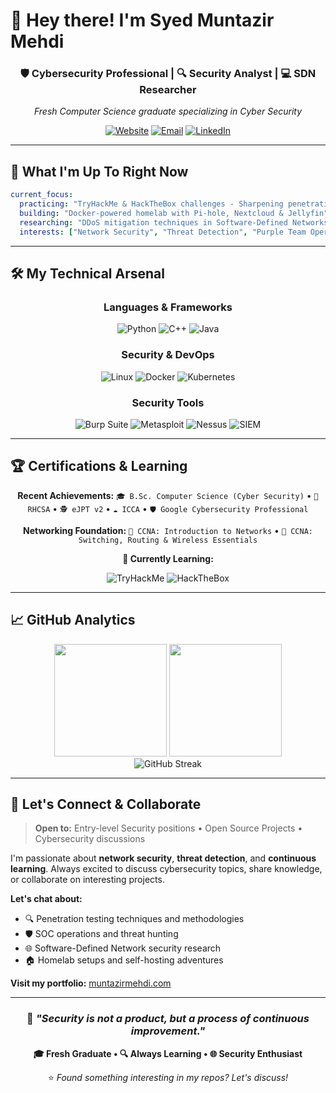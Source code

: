 # 👋 Hey there! I'm Syed Muntazir Mehdi

<div align="center">

### 🛡️ **Cybersecurity Professional** | 🔍 **Security Analyst** | 💻 **SDN Researcher**

*Fresh Computer Science graduate specializing in Cyber Security*

[![Website](https://img.shields.io/badge/🌐_Portfolio-muntazirmehdi.com-6366f1?style=for-the-badge)](https://muntazirmehdi.com)
[![Email](https://img.shields.io/badge/📧_Email-Contact-f43f5e?style=for-the-badge)](mailto:info@muntazirmehdi.com)
[![LinkedIn](https://img.shields.io/badge/💼_LinkedIn-Connect-0a66c2?style=for-the-badge)](https://linkedin.com/in/muntazir-security)

</div>

---

## 🎯 What I'm Up To Right Now

```yaml
current_focus:
  practicing: "TryHackMe & HackTheBox challenges - Sharpening penetration testing skills"
  building: "Docker-powered homelab with Pi-hole, Nextcloud & Jellyfin"
  researching: "DDoS mitigation techniques in Software-Defined Networks"
  interests: ["Network Security", "Threat Detection", "Purple Team Operations"]
```

---

## 🛠️ My Technical Arsenal

<div align="center">

### Languages & Frameworks
![Python](https://img.shields.io/badge/Python-FFD43B?style=for-the-badge&logo=python&logoColor=blue)
![C++](https://img.shields.io/badge/C%2B%2B-00599C?style=for-the-badge&logo=c%2B%2B&logoColor=white)
![Java](https://img.shields.io/badge/Java-ED8B00?style=for-the-badge&logo=openjdk&logoColor=white)

### Security & DevOps
![Linux](https://img.shields.io/badge/Linux-Red%20Hat-FCC624?style=for-the-badge&logo=linux&logoColor=black)
![Docker](https://img.shields.io/badge/Docker-2CA5E0?style=for-the-badge&logo=docker&logoColor=white)
![Kubernetes](https://img.shields.io/badge/kubernetes-326ce5.svg?&style=for-the-badge&logo=kubernetes&logoColor=white)

### Security Tools
![Burp Suite](https://img.shields.io/badge/Burp_Suite-FF7139?style=for-the-badge&logo=&logoColor=white)
![Metasploit](https://img.shields.io/badge/Metasploit-2596CD?style=for-the-badge&logo=&logoColor=white)
![Nessus](https://img.shields.io/badge/Nessus-00C176?style=for-the-badge&logo=&logoColor=white)
![SIEM](https://img.shields.io/badge/SIEM-MSSGard-005571?style=for-the-badge&logo=elastic&logoColor=white)

</div>

---

## 🏆 Certifications & Learning

<div align="center">

**Recent Achievements:**
`🎓 B.Sc. Computer Science (Cyber Security)` • `🔴 RHCSA` • `🕵️ eJPT v2` • `☁️ ICCA` • `🛡️ Google Cybersecurity Professional`

**Networking Foundation:**
`📡 CCNA: Introduction to Networks` • `📡 CCNA: Switching, Routing & Wireless Essentials`

**🎯 Currently Learning:**

![TryHackMe](https://img.shields.io/badge/TryHackMe-Active-C11111?style=for-the-badge&logo=tryhackme&logoColor=white)
![HackTheBox](https://img.shields.io/badge/HackTheBox-Practicing-9FEF00?style=for-the-badge&logo=hackthebox&logoColor=black)

</div>

---

## 📈 GitHub Analytics

<div align="center">
<img height="180em" src="https://github-readme-stats.vercel.app/api?username=Muntazir-security&show_icons=true&theme=radical&include_all_commits=true&count_private=true"/>
<img height="180em" src="https://github-readme-stats.vercel.app/api/top-langs/?username=Muntazir-security&layout=compact&langs_count=7&theme=radical"/>
</div>

<div align="center">
<img src="https://github-readme-streak-stats.herokuapp.com/?user=Muntazir-security&theme=radical" alt="GitHub Streak"/>
</div>

---

## 🤝 Let's Connect & Collaborate

> **Open to:** Entry-level Security positions • Open Source Projects • Cybersecurity discussions

I'm passionate about **network security**, **threat detection**, and **continuous learning**. Always excited to discuss cybersecurity topics, share knowledge, or collaborate on interesting projects.

**Let's chat about:**
- 🔍 Penetration testing techniques and methodologies
- 🛡️ SOC operations and threat hunting
- 🌐 Software-Defined Network security research
- 🏠 Homelab setups and self-hosting adventures

**Visit my portfolio:** [muntazirmehdi.com](https://muntazirmehdi.com)

---

<div align="center">

### 💭 *"Security is not a product, but a process of continuous improvement."*

**🎓 Fresh Graduate • 🔍 Always Learning • 🌐 Security Enthusiast**

⭐ *Found something interesting in my repos? Let's discuss!*

</div>
